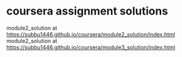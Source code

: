 # coursera assignment solutions

module2_solution at https://subbu1446.github.io/coursera/module2_solution/index.html
module2_solution at https://subbu1446.github.io/coursera/module3_solution/index.html
